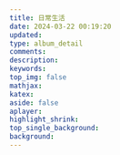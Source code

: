 ```yaml
---
title: 日常生活
date: 2024-03-22 00:19:20
updated:
type: album_detail
comments:
description:
keywords:
top_img: false
mathjax:
katex:
aside: false
aplayer:
highlight_shrink:
top_single_background:
background:
---
```

